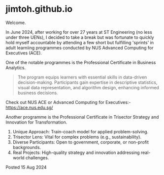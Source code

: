 # jimtoh.github.io
Welcome.

In June 2024, after working for over 27 years at ST Engineering (no less under three UENs), I decided to take a break but was fortunate to quickly hold myself accountable by attending a few short but fulfilling 'sprints' in adult learniing programmes conducted by NUS Advanced Computing for Executives (ACE).

One of the notable programmes is the Professional Certificate in Business Analytics.
> The program equips learners with essential skills in data-driven decision-making. Participants gain expertise in descriptive statistics, visual data representation, and algorithm design, enhancing informed business decisions.

Check out  NUS ACE or Advanced Computing for Executives:- 
https://ace.nus.edu.sg/

Another programme is the Professional Certificate in Trisector Strategy and Innovation for Transformation.

1. Unique Approach: Train-coach model for applied problem-solving.
2. Trisector Lens: Vital for complex problems (e.g., sustainability).
3. Diverse Participants: Open to government, corporate, or non-profit backgrounds.
4. Real Projects: High-quality strategy and innovation addressing real-world challenges.

Posted 15 Aug 2024